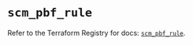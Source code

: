 # `scm_pbf_rule`

Refer to the Terraform Registry for docs: [`scm_pbf_rule`](https://registry.terraform.io/providers/paloaltonetworks/scm/1.0.2/docs/resources/pbf_rule).
